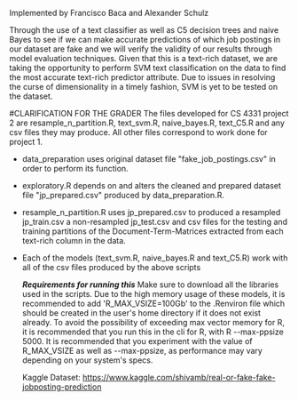 Implemented by Francisco Baca and Alexander Schulz

Through the use of a text classifier as well as C5 decision trees and naive Bayes to see if we can make accurate predictions
of which job postings in our dataset are fake and we will verify the validity of our results through model evaluation techniques. 
Given that this is a text-rich dataset, we are taking the opportunity to perform SVM text classification on the data to find the
most accurate text-rich predictor attribute. Due to issues in resolving the curse of dimensionality in a timely fashion, SVM is
yet to be tested on the dataset.

  #CLARIFICATION FOR THE GRADER
  The files developed for CS 4331 project 2 are resample_n_partition.R, text_svm.R, naive_bayes.R,
  text_C5.R and any csv files they may produce. All other files correspond to work done for project 1.

- data_preparation uses original dataset file "fake_job_postings.csv" in order to perform its function. 
- exploratory.R depends on and alters the cleaned and prepared dataset file "jp_prepared.csv" produced 
  by data_preparation.R.
- resample_n_partition.R uses jp_prepared.csv to produced a resampled jp_train.csv a non-resampled
  jp_test.csv and csv files for the testing and training partitions of the Document-Term-Matrices extracted 
  from each text-rich column in the data. 

- Each of the models (text_svm.R, naive_bayes.R and text_C5.R) work with all of the csv files produced by
  the above scripts

  
  ***Requirements for running this***
  Make sure to download all the libraries used in the scripts. Due to the high memory usage of
  these models, it is recommended to add 'R_MAX_VSIZE=100Gb' to the .Renviron file which should
  be created in the user's home directory if it does not exist already. To avoid the possibility
  of exceeding max vector memory for R, it is recommended that you run this in the cli for R,
  with R --max-ppsize 5000. It is recommended that you experiment with the value of R_MAX_VSIZE
  as well as --max-ppsize, as performance may vary depending on your system's specs.

  Kaggle Dataset: https://www.kaggle.com/shivamb/real-or-fake-fake-jobposting-prediction
